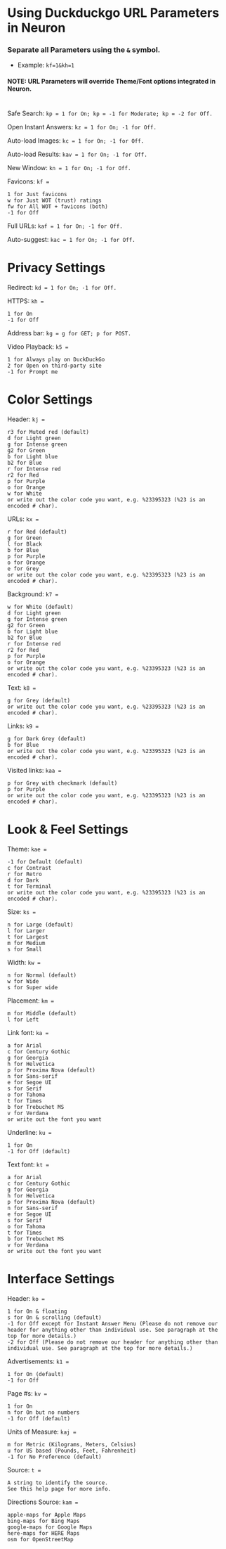 # Using Duckduckgo URL Parameters in Neuron

### Separate all Parameters using the `&` symbol.
 - Example: `kf=1&kh=1`

#### **NOTE:** URL Parameters will override Theme/Font options integrated in Neuron.
# 

Safe Search: 	`kp = 1 for On; kp = -1 for Moderate; kp = -2 for Off.`

Open Instant Answers: 	`kz = 1 for On; -1 for Off.`

Auto-load Images: 	`kc = 1 for On; -1 for Off.`

Auto-load Results: 	`kav = 1 for On; -1 for Off.`

New Window: 	`kn = 1 for On; -1 for Off.`

Favicons: 	`kf =`

    1 for Just favicons
    w for Just WOT (trust) ratings
    fw for All WOT + favicons (both)
    -1 for Off 

Full URLs: 	`kaf = 1 for On; -1 for Off.`

Auto-suggest: 	`kac = 1 for On; -1 for Off.`

# Privacy Settings

Redirect: 	`kd = 1 for On; -1 for Off.`

HTTPS: 	`kh =`

    1 for On
    -1 for Off 

Address bar: 	`kg = g for GET; p for POST.`

Video Playback: 	`k5 =`

    1 for Always play on DuckDuckGo
    2 for Open on third-party site
    -1 for Prompt me 

# Color Settings
Header: 	`kj =`

    r3 for Muted red (default)
    d for Light green
    g for Intense green
    g2 for Green
    b for Light blue
    b2 for Blue
    r for Intense red
    r2 for Red
    p for Purple
    o for Orange
    w for White
    or write out the color code you want, e.g. %23395323 (%23 is an encoded # char). 

URLs: 	`kx =`

    r for Red (default)
    g for Green
    l for Black
    b for Blue
    p for Purple
    o for Orange
    e for Grey
    or write out the color code you want, e.g. %23395323 (%23 is an encoded # char). 

Background: 	`k7 =`

    w for White (default)
    d for Light green
    g for Intense green
    g2 for Green
    b for Light blue
    b2 for Blue
    r for Intense red
    r2 for Red
    p for Purple
    o for Orange
    or write out the color code you want, e.g. %23395323 (%23 is an encoded # char). 

Text: 	`k8 =`

    g for Grey (default)
    or write out the color code you want, e.g. %23395323 (%23 is an encoded # char). 

Links: 	`k9 =`

    g for Dark Grey (default)
    b for Blue
    or write out the color code you want, e.g. %23395323 (%23 is an encoded # char). 

Visited links: 	`kaa =`

    p for Grey with checkmark (default)
    p for Purple
    or write out the color code you want, e.g. %23395323 (%23 is an encoded # char). 

# Look & Feel Settings
Theme: 	`kae =`

    -1 for Default (default)
    c for Contrast
    r for Retro
    d for Dark
    t for Terminal
    or write out the color code you want, e.g. %23395323 (%23 is an encoded # char). 

Size: 	`ks =`

    n for Large (default)
    l for Larger
    t for Largest
    m for Medium
    s for Small 

Width: 	`kw =`

    n for Normal (default)
    w for Wide
    s for Super wide 

Placement: 	`km =`

    m for Middle (default)
    l for Left 

Link font: 	`ka =`

    a for Arial
    c for Century Gothic
    g for Georgia
    h for Helvetica
    p for Proxima Nova (default)
    n for Sans-serif
    e for Segoe UI
    s for Serif
    o for Tahoma
    t for Times
    b for Trebuchet MS
    v for Verdana
    or write out the font you want 

Underline: 	`ku =`

    1 for On
    -1 for Off (default) 

Text font: 	`kt =`

    a for Arial
    c for Century Gothic
    g for Georgia
    h for Helvetica
    p for Proxima Nova (default)
    n for Sans-serif
    e for Segoe UI
    s for Serif
    o for Tahoma
    t for Times
    b for Trebuchet MS
    v for Verdana
    or write out the font you want 

# Interface Settings
Header: 	`ko =`

    1 for On & floating
    s for On & scrolling (default)
    -1 for Off except for Instant Answer Menu (Please do not remove our header for anything other than individual use. See paragraph at the top for more details.)
    -2 for Off (Please do not remove our header for anything other than individual use. See paragraph at the top for more details.) 

Advertisements: 	`k1 =`

    1 for On (default)
    -1 for Off 

Page #s: 	`kv =`

    1 for On
    n for On but no numbers
    -1 for Off (default) 

Units of Measure: 	`kaj =`

    m for Metric (Kilograms, Meters, Celsius)
    u for US based (Pounds, Feet, Fahrenheit)
    -1 for No Preference (default) 

Source: 	`t =`

    A string to identify the source.
    See this help page for more info. 

Directions Source: 	`kam =`

    apple-maps for Apple Maps
    bing-maps for Bing Maps
    google-maps for Google Maps
    here-maps for HERE Maps
    osm for OpenStreetMap 
